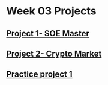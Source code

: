 # Week 03 Projects

## [Project 1- SOE Master](./Project%2001/)

## [Project 2- Crypto Market](./Project%2002/)

## [Practice project 1](./Practice%20Project%201/)
